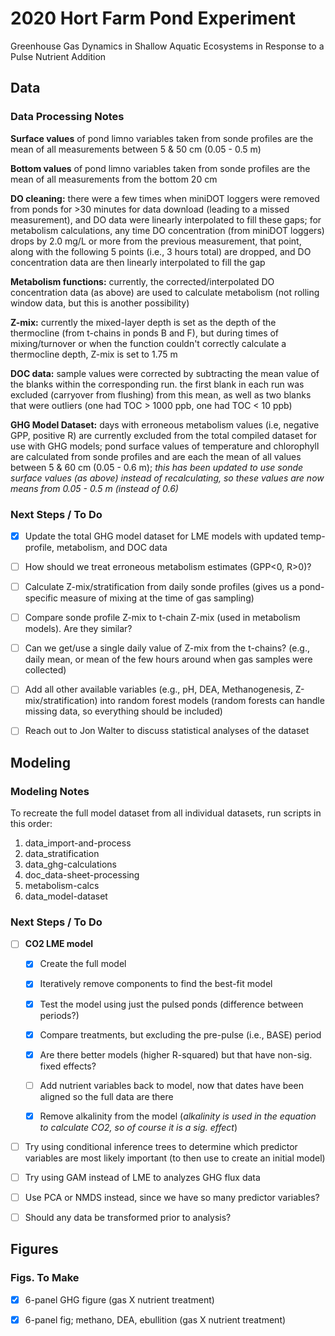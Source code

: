 # 2020 Hort Farm Pond Experiment

Greenhouse Gas Dynamics in Shallow Aquatic Ecosystems in Response to a Pulse Nutrient Addition


## Data

### Data Processing Notes

**Surface values** of pond limno variables taken from sonde profiles are the mean of all measurements between 5 & 50 cm (0.05 - 0.5 m)

**Bottom values** of pond limno variables taken from sonde profiles are the mean of all measurements from the bottom 20 cm

**DO cleaning:** there were a few times when miniDOT loggers were removed from ponds for >30 minutes for data download (leading to a missed measurement), and DO data were linearly interpolated to fill these gaps; for metabolism calculations, any time DO concentration (from miniDOT loggers) drops by 2.0 mg/L or more from the previous measurement, that point, along with the following 5 points (i.e., 3 hours total) are dropped, and DO concentration data are then linearly interpolated to fill the gap

**Metabolism functions:** currently, the corrected/interpolated DO concentration data (as above) are used to calculate metabolism (not rolling window data, but this is another possibility)

**Z-mix:** currently the mixed-layer depth is set as the depth of the thermocline (from t-chains in ponds B and F), but during times of mixing/turnover or when the function couldn't correctly calculate a thermocline depth, Z-mix is set to 1.75 m

**DOC data:** sample values were corrected by subtracting the mean value of the blanks within the corresponding run. the first blank in each run was excluded (carryover from flushing) from this mean, as well as two blanks that were outliers (one had TOC > 1000 ppb, one had TOC < 10 ppb) 

**GHG Model Dataset:** days with erroneous metabolism values (i.e, negative GPP, positive R) are currently excluded from the total compiled dataset for use with GHG models; pond surface values of temperature and chlorophyll are calculated from sonde profiles and are each the mean of all values between 5 & 60 cm (0.05 - 0.6 m); *this has been updated to use sonde surface values (as above) instead of recalculating, so these values are now means from 0.05 - 0.5 m (instead of 0.6)*


### Next Steps / To Do 

- [x] Update the total GHG model dataset for LME models with updated temp-profile, metabolism, and DOC data
- [ ] How should we treat erroneous metabolism estimates (GPP<0, R>0)?


- [ ] Calculate Z-mix/stratification from daily sonde profiles (gives us a pond-specific measure of mixing at the time of gas sampling)
- [ ] Compare sonde profile Z-mix to t-chain Z-mix (used in metabolism models). Are they similar?
- [ ] Can we get/use a single daily value of Z-mix from the t-chains? (e.g., daily mean, or mean of the few hours around when gas samples were collected)
- [ ] Add all other available variables (e.g., pH, DEA, Methanogenesis, Z-mix/stratification) into random forest models (random forests can handle missing data, so everything should be included)

- [ ] Reach out to Jon Walter to discuss statistical analyses of the dataset



## Modeling

### Modeling Notes
To recreate the full model dataset from all individual datasets, run scripts in this order:

   1. data_import-and-process
   2. data_stratification
   3. data_ghg-calculations
   4. doc_data-sheet-processing
   5. metabolism-calcs
   6. data_model-dataset


### Next Steps / To Do 

- [ ] **CO2 LME model**
   - [x] Create the full model
   - [x] Iteratively remove components to find the best-fit model
   - [x] Test the model using just the pulsed ponds (difference between periods?)
   - [x] Compare treatments, but excluding the pre-pulse (i.e., BASE) period
   - [x] Are there better models (higher R-squared) but that have non-sig. fixed effects?
   - [ ] Add nutrient variables back to model, now that dates have been aligned so the full data are there
   - [x] Remove alkalinity from the model (*alkalinity is used in the equation to calculate CO2, so of course it is a sig. effect*)


- [ ] Try using conditional inference trees to determine which predictor variables are most likely important (to then use to create an initial model)
- [ ] Try using GAM instead of LME to analyzes GHG flux data
- [ ] Use PCA or NMDS instead, since we have so many predictor variables?
- [ ] Should any data be transformed prior to analysis?



## Figures

### Figs. To Make

- [x] 6-panel GHG figure (gas X nutrient treatment)
- [x] 6-panel fig; methano, DEA, ebullition (gas X nutrient treatment)


